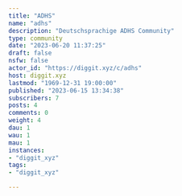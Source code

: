 ```yaml
---
title: "ADHS" 
name: "adhs"
description: "Deutschsprachige ADHS Community"
type: community
date: "2023-06-20 11:37:25"
draft: false
nsfw: false
actor_id: "https://diggit.xyz/c/adhs"
host: diggit.xyz
lastmod: "1969-12-31 19:00:00"
published: "2023-06-15 13:34:38"
subscribers: 7
posts: 4
comments: 0
weight: 4
dau: 1
wau: 1
mau: 1
instances:
- "diggit_xyz"
tags: 
- "diggit_xyz"

---
```

